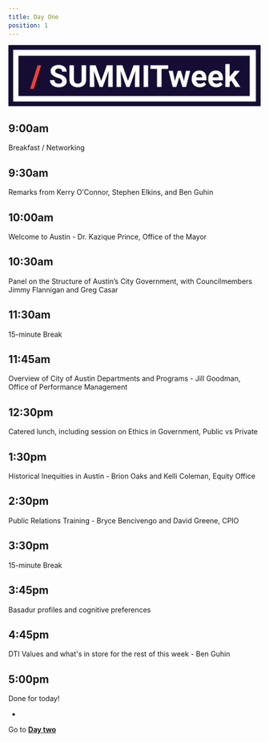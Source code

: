 ```yaml
---
title: Day One
position: 1
---
```


![summitweek-logo.jpg](/assets/img/projects/SUMMITweek-Winter-2018/summitweek-logo.jpg)


## 9:00am

Breakfast / Networking


## 9:30am

Remarks from Kerry O'Connor, Stephen Elkins, and Ben Guhin


## 10:00am

Welcome to Austin - Dr. Kazique Prince, Office of the Mayor 


## 10:30am

Panel on the Structure of Austin’s City Government, with Councilmembers Jimmy Flannigan and Greg Casar


## 11:30am

15-minute Break


## 11:45am

Overview of City of Austin Departments and Programs - Jill Goodman, Office of Performance Management


## 12:30pm

Catered lunch, including session on Ethics in Government, Public vs Private


## 1:30pm

Historical Inequities in Austin - Brion Oaks and Kelli Coleman, Equity Office


## 2:30pm 

Public Relations Training - Bryce Bencivengo and David Greene, CPIO


## 3:30pm

15-minute Break


## 3:45pm

Basadur profiles and cognitive preferences


## 4:45pm

DTI Values and what's in store for the rest of this week - Ben Guhin


## 5:00pm

Done for today!


-

Go to **[Day two](http://projects.austintexas.io/projects/SUMMITweek-Winter-2018/days/day-two/)** 




